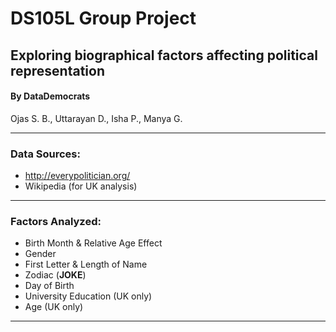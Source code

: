 # DS105L Group Project

## Exploring biographical factors affecting political representation

#### By **DataDemocrats**
Ojas S. B., Uttarayan D., Isha P., Manya G.

---

### Data Sources:
- http://everypolitician.org/
- Wikipedia (for UK analysis)

---
### Factors Analyzed:
- Birth Month & Relative Age Effect
- Gender
- First Letter & Length of Name
- Zodiac (**JOKE**)
- Day of Birth
- University Education (UK only)
- Age (UK only)

---

